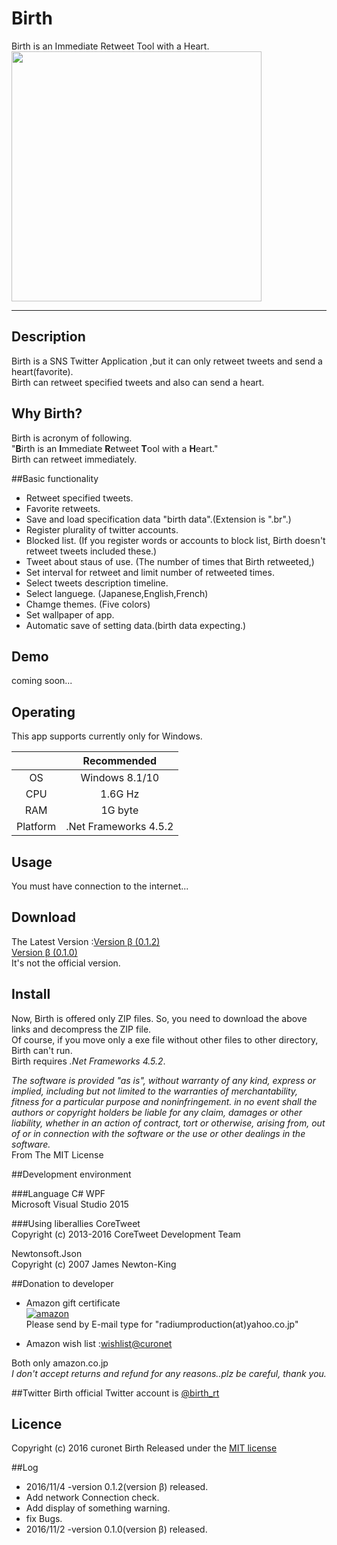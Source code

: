 # Birth
Birth is an Immediate Retweet Tool with a Heart.   
<img src="https://github.com/curonet/Birth/blob/master/img/cap1.png " width="400">
***

## Description
Birth is a SNS Twitter Application ,but it can only retweet tweets and send a heart(favorite).  
Birth can retweet specified tweets and also can send a  heart.

## Why Birth?
Birth is acronym of following.  
"**B**irth is an **I**mmediate **R**etweet **T**ool with a **H**eart."  
Birth can retweet immediately.


##Basic functionality
* Retweet specified tweets.  
* Favorite retweets.
* Save and load specification data "birth data".(Extension is ".br".)
* Register plurality of twitter accounts.
* Blocked list. (If you register words or accounts to block list, Birth doesn't retweet tweets included these.)
* Tweet about staus of use. (The number of times that Birth retweeted,)
* Set interval for retweet and limit number of retweeted times. 
* Select tweets description timeline.
* Select languege. (Japanese,English,French)
* Chamge themes. (Five colors)
* Set wallpaper of app.
* Automatic save of setting data.(birth data expecting.)

  

## Demo
coming soon...


## Operating
This app supports currently only for Windows.

| |Recommended |
|:------------:|:------------:| 
| OS | Windows 8.1/10 | 
| CPU | 1.6G Hz | 
| RAM | 1G byte | 
| Platform | .Net Frameworks 4.5.2 | 


## Usage
You must have connection to the internet...


## Download
The Latest Version :[Version &beta; (0.1.2)](http://file.radiumproduction.blog.shinobi.jp/Birth_0.1.2.zip)  
[Version &beta; (0.1.0)](http://file.radiumproduction.blog.shinobi.jp/Birth_0.1.0.zip)  
It's not the official version.


## Install
Now, Birth is offered only ZIP files.
So, you need to download the above links and decompress the ZIP file.  
Of course, if you move only a exe file without other files to other directory, Birth can't run.  
Birth requires *.Net Frameworks 4.5.2*. 


*The software is provided "as is", without warranty of any kind, express or implied, including but not limited to the warranties of merchantability, fitness for a particular purpose and noninfringement. in no event shall the authors or copyright holders be liable for any claim, damages or other liability, whether in an action of contract, tort or otherwise, arising from, out of or in connection with the software or the use or other dealings in the software.*  
From The MIT License

##Development environment


###Language
C# WPF  
Microsoft Visual Studio 2015

###Using liberallies
CoreTweet  
Copyright (c) 2013-2016 CoreTweet Development Team

Newtonsoft.Json  
Copyright (c) 2007 James Newton-King

##Donation to developer

* Amazon gift certificate  
[![amazon](http://ecx.images-amazon.com/images/G/09/2011/x-site/gc/gc-assoc234x60.gif)](https://www.amazon.co.jp/gp/product/B004N3APGO/ref=gc_lpt3_ttl_eml)   
Please send by E-mail type for "radiumproduction(at)yahoo.co.jp"  

* Amazon wish list :[wishlist@curonet](https://www.amazon.co.jp/gp/registry/wishlist/306ZZ1E7TFK4V/ref=cm_wl_sortbar_o_page_2?ie=UTF8&page=2)   

Both only amazon.co.jp  
*I don't accept returns and refund for any reasons..plz be careful, thank you.*

##Twitter 
Birth official	Twitter account is [@birth_rt](https://twitter.com/birth_rt)  

## Licence

Copyright (c) 2016 curonet
Birth Released under the [MIT license](https://github.com/curonet/Birth/blob/master/LICENSE)

##Log

* 2016/11/4 -version 0.1.2(version &beta;) released.  
 * Add network Connection check.  
 * Add display of something warning.  
 * fix Bugs.  
* 2016/11/2 -version 0.1.0(version &beta;) released.  
